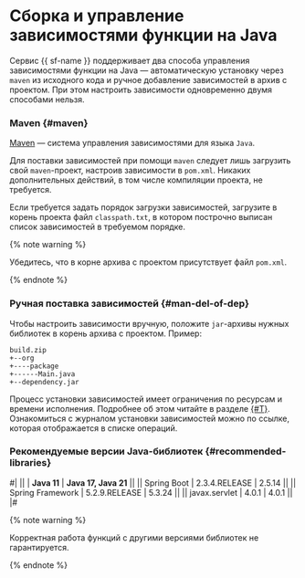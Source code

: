 # Сборка и управление зависимостями функции на Java

Сервис {{ sf-name }} поддерживает два способа управления зависимостями функции на Java — автоматическую установку через `maven` из исходного кода и ручное добавление зависимостей в архив с проектом. При этом настроить зависимости одновременно двумя способами нельзя.

### Maven {#maven}

[Maven](https://maven.apache.org/) — система управления зависимостями для языка `Java`.

Для поставки зависимостей при помощи `maven` следует лишь загрузить свой `maven`-проект, настроив зависимости в `pom.xml`. Никаких дополнительных действий, в том числе компиляции проекта, не требуется. 

Если требуется задать порядок загрузки зависимостей, загрузите в корень проекта файл `classpath.txt`, в котором построчно выписан список зависимостей в требуемом порядке.

{% note warning %}

Убедитесь, что в корне архива с проектом присутствует файл `pom.xml`.

{% endnote %}

### Ручная поставка зависимостей {#man-del-of-dep}

Чтобы настроить зависимости вручную, положите `jar`-архивы нужных библиотек в корень архива с проектом. Пример:

```
build.zip
+--org
+----package
+------Main.java
+--dependency.jar
```

Процесс установки зависимостей имеет ограничения по ресурсам и времени исполнения. Подробнее об этом читайте в разделе [{#T}](../../concepts/limits.md). Ознакомиться с журналом установки зависимостей можно по ссылке, которая отображается в списке операций.

### Рекомендуемые версии Java-библиотек {#recommended-libraries}

#|
||                  | **Java 11**       | **Java 17, Java 21** ||
|| Spring Boot      | 2.3.4.RELEASE     | 2.5.14               ||
|| Spring Framework | 5.2.9.RELEASE     | 5.3.24               ||
|| javax.servlet    | 4.0.1             | 4.0.1                ||
|#

{% note warning %}

Корректная работа функций с другими версиями библиотек не гарантируется.

{% endnote %}